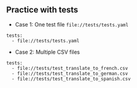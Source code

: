 ## Practice with tests

- Case 1: One test file `file://tests/tests.yaml`
```
tests:
  - file://tests/tests.yaml
```

- Case 2: Multiple CSV files
```
tests:
  - file://tests/test_translate_to_french.csv
  - file://tests/test_translate_to_german.csv
  - file://tests/test_translate_to_spanish.csv
```